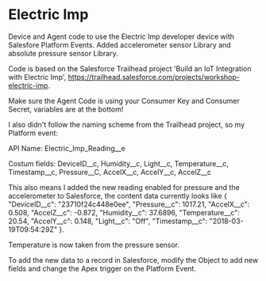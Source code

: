 # Electric Imp
Device and Agent code to use the Electric Imp developer device with Salesfore Platform Events.
Added accelerometer sensor Library and absolute pressure sensor Library.

Code is based on the Salesforce Trailhead project 'Build an IoT Integration with Electric Imp', https://trailhead.salesforce.com/projects/workshop-electric-imp.

Make sure the Agent Code is using your Consumer Key and Consumer Secret, variables are at the bottom!

I also didn't follow the naming scheme from the Trailhead project, so my Platform event:

API Name: Electric_Imp_Reading__e

Costum fields: DeviceID__c, Humidity__c, Light__c, Temperature__c, Timestamp__c, Pressure__C, AccelX__c, AccelY__c, AccelZ__c

This also means I added the new reading enabled for pressure and the accelerometer to Salesforce, the content data currently looks like
{ "DeviceID__c": "23710f24c448e0ee", "Pressure__c": 1017.21, "AccelX__c": 0.508, "AccelZ__c": -0.872, "Humidity__c": 37.6896, "Temperature__c": 20.54, "AccelY__c": 0.148, "Light__c": "Off", "Timestamp__c": "2018-03-19T09:54:29Z" }.

Temperature is now taken from the pressure sensor.

To add the new data to a record in Salesforce, modify the Object to add new fields and change the Apex trigger on the Platform Event.

